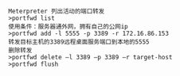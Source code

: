 	Meterpreter 列出活动的端口转发
	>portfwd list
	使用条件：服务器通外网，拥有自己的公网ip
	>portfwd add -l 5555 -p 3389 -r 172.16.86.153
	转发目标主机的3389远程桌面服务端口到本地的5555
	删除转发
	>portfwd delete –l 3389 –p 3389 –r target-host 
	>portfwd flush
